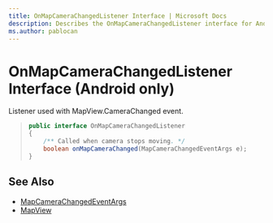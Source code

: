 ```yaml
---
title: OnMapCameraChangedListener Interface | Microsoft Docs
description: Describes the OnMapCameraChangedListener interface for Android and provides the MapCameraChangedEventArgs and MapView references.
ms.author: pablocan
---
```


# OnMapCameraChangedListener Interface (Android only)

Listener used with MapView.CameraChanged event.

>```java
> public interface OnMapCameraChangedListener
> {
>     /** Called when camera stops moving. */
>     boolean onMapCameraChanged(MapCameraChangedEventArgs e);
> }
>```

## See Also

* [MapCameraChangedEventArgs](MapCameraChangedEventArgs-class.md)
* [MapView](../MapView-class.md)
